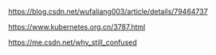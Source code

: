 <https://blog.csdn.net/wufaliang003/article/details/79464737>



<https://www.kubernetes.org.cn/3787.html>



<https://me.csdn.net/why_still_confused>